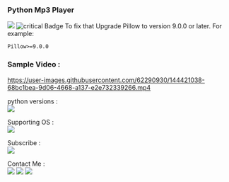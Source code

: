 ### Python Mp3 Player
<img src='https://img.shields.io/badge/Author-GH0STH4CKER-success?style=flat&logo=github'>

<img src='https://img.shields.io/badge/Critical%20Vulnerability%20-%20Pillow%20<%209.00-red' alt='critical Badge'>
 To fix that Upgrade Pillow to version 9.0.0 or later. For example:
 
```
Pillow>=9.0.0
```

### Sample Video :
https://user-images.githubusercontent.com/62290930/144421038-68bc1bea-9d06-4668-a137-e2e732339266.mp4

python versions :</br><a href='https://www.python.org/downloads/release/python-3100'><img src='https://img.shields.io/badge/python%20%203.8%20%7C%203.9%20%7C%203.10-163052?style=flat&logo=python'><a>

Supporting OS : </br><img src='https://img.shields.io/badge/Windows-0078D6?style=for-the-badge&logo=windows&logoColor=white'>
  
Subscribe :</br> <a href='www.youtube.com/channel/UCCKp8UXlGm8frgpY9heHSAg/?sub_confirmation=1'><img src='https://img.shields.io/badge/YouTube%20Channel-FF0000?style=for-the-badge&logo=youtube&logoColor=white'></a>

Contact Me :</br>
<a href='http://t.me/Dimuth92'><img src='https://img.shields.io/badge/Telegram-2CA5E0?style=for-the-badge&logo=telegram&logoColor=white'></a>
<a href='http://m.me/dimuth92'><img src='https://img.shields.io/badge/Messenger-00B2FF?style=for-the-badge&logo=messenger&logoColor=white'></a>
<a href='mailto:dimuthsakya@protonmail.com'><img src='https://img.shields.io/badge/ProtonMail-8B89CC?style=for-the-badge&logo=protonmail&logoColor=white'></a>
